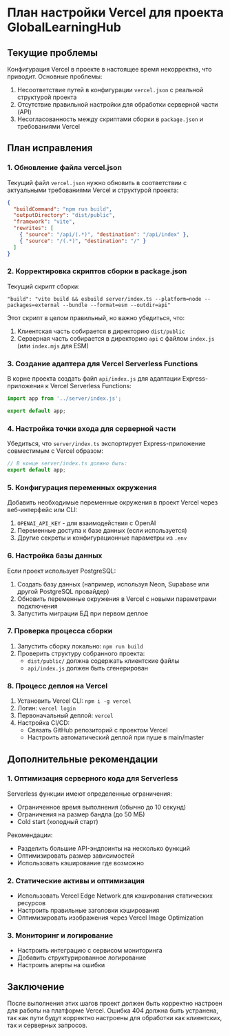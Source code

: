 # План настройки Vercel для проекта GlobalLearningHub

## Текущие проблемы

Конфигурация Vercel в проекте в настоящее время некорректна, что приводит. Основные проблемы:

1. Несоответствие путей в конфигурации `vercel.json` с реальной структурой проекта
2. Отсутствие правильной настройки для обработки серверной части (API)
3. Несогласованность между скриптами сборки в `package.json` и требованиями Vercel

## План исправления

### 1. Обновление файла vercel.json

Текущий файл `vercel.json` нужно обновить в соответствии с актуальными требованиями Vercel и структурой проекта:

```json
{
  "buildCommand": "npm run build",
  "outputDirectory": "dist/public",
  "framework": "vite",
  "rewrites": [
    { "source": "/api/(.*)", "destination": "/api/index" },
    { "source": "/(.*)", "destination": "/" }
  ]
}
```

### 2. Корректировка скриптов сборки в package.json

Текущий скрипт сборки: 
```
"build": "vite build && esbuild server/index.ts --platform=node --packages=external --bundle --format=esm --outdir=api"
```

Этот скрипт в целом правильный, но важно убедиться, что:
1. Клиентская часть собирается в директорию `dist/public`
2. Серверная часть собирается в директорию `api` с файлом `index.js` (или `index.mjs` для ESM)

### 3. Создание адаптера для Vercel Serverless Functions

В корне проекта создать файл `api/index.js` для адаптации Express-приложения к Vercel Serverless Functions:

```javascript
import app from '../server/index.js';

export default app;
```

### 4. Настройка точки входа для серверной части

Убедиться, что `server/index.ts` экспортирует Express-приложение совместимым с Vercel образом:

```typescript
// В конце server/index.ts должно быть:
export default app;
```

### 5. Конфигурация переменных окружения

Добавить необходимые переменные окружения в проект Vercel через веб-интерфейс или CLI:

1. `OPENAI_API_KEY` - для взаимодействия с OpenAI
2. Переменные доступа к базе данных (если используется)
3. Другие секреты и конфигурационные параметры из `.env`

### 6. Настройка базы данных

Если проект использует PostgreSQL:

1. Создать базу данных (например, используя Neon, Supabase или другой PostgreSQL провайдер)
2. Обновить переменные окружения в Vercel с новыми параметрами подключения
3. Запустить миграции БД при первом деплое

### 7. Проверка процесса сборки

1. Запустить сборку локально: `npm run build`
2. Проверить структуру собранного проекта:
   - `dist/public/` должна содержать клиентские файлы
   - `api/index.js` должен быть сгенерирован

### 8. Процесс деплоя на Vercel

1. Установить Vercel CLI: `npm i -g vercel`
2. Логин: `vercel login`
3. Первоначальный деплой: `vercel`
4. Настройка CI/CD:
   - Связать GitHub репозиторий с проектом Vercel
   - Настроить автоматический деплой при пуше в main/master

## Дополнительные рекомендации

### 1. Оптимизация серверного кода для Serverless

Serverless функции имеют определенные ограничения:
- Ограниченное время выполнения (обычно до 10 секунд)
- Ограничения на размер бандла (до 50 МБ)
- Cold start (холодный старт)

Рекомендации:
- Разделить большие API-эндпоинты на несколько функций
- Оптимизировать размер зависимостей
- Использовать кэширование где возможно

### 2. Статические активы и оптимизация

- Использовать Vercel Edge Network для кэширования статических ресурсов
- Настроить правильные заголовки кэширования
- Оптимизировать изображения через Vercel Image Optimization

### 3. Мониторинг и логирование

- Настроить интеграцию с сервисом мониторинга
- Добавить структурированное логирование
- Настроить алерты на ошибки

## Заключение

После выполнения этих шагов проект должен быть корректно настроен для работы на платформе Vercel. 
Ошибка 404 должна быть устранена, так как пути будут корректно настроены для обработки как клиентских, 
так и серверных запросов.
